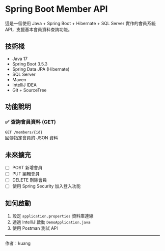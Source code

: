 # Spring Boot Member API

這是一個使用 Java + Spring Boot + Hibernate + SQL Server 實作的會員系統 API，支援基本會員資料查詢功能。

## 技術棧

- Java 17
- Spring Boot 3.5.3
- Spring Data JPA (Hibernate)
- SQL Server
- Maven
- IntelliJ IDEA
- Git + SourceTree

## 功能說明

### ✅ 查詢會員資料 (GET)
`GET /members/{id}`  
回傳指定會員的 JSON 資料

## 未來擴充
- [ ] POST 新增會員
- [ ] PUT 編輯會員
- [ ] DELETE 刪除會員
- [ ] 使用 Spring Security 加入登入功能

## 如何啟動

1. 設定 `application.properties` 資料庫連線
2. 透過 IntelliJ 啟動 `DemoApplication.java`
3. 使用 Postman 測試 API

---

作者：kuang  

